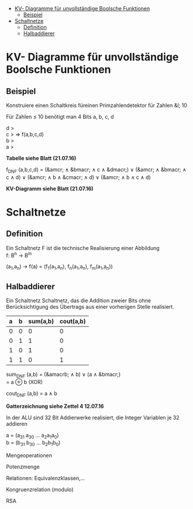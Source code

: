 <!-- TOC depthFrom:1 depthTo:6 withLinks:1 updateOnSave:1 orderedList:0 -->

- [KV- Diagramme für unvollständige Boolsche Funktionen](#kv-diagramme-für-unvollständige-boolsche-funktionen)
	- [Beispiel](#beispiel)
- [Schaltnetze](#schaltnetze)
	- [Definition](#definition)
	- [Halbaddierer](#halbaddierer)

<!-- /TOC -->

# KV- Diagramme für unvollständige Boolsche Funktionen

## Beispiel

Konstruiere einen Schaltkreis füreinen Primzahlendetektor für Zahlen &l; 10

Für Zahlen &le; 10 benötigt man 4 Bits a, b, c, d

d > <br>
c > &rArr; f(a,b,c,d)<br>
b > <br>
a > <br>

**Tabelle siehe Blatt (21.07.16)**

f<sub>DNF</sub> (a,b,c,d) = (&amcr; &and; &bmacr; &and; c &and; &dmacr;) &or; (&amcr; &and; &bmacr; &and; c &and; d) &or; (&amcr; &and; b &and; &cmacr; &and; d) &or; (&amcr; &and; b &and; c &and; d)

**KV-Diagramm siehe Blatt (21.07.16)**

# Schaltnetze

## Definition

Ein Schaltnetz F ist die technische Realisierung einer Abbildung <br> f: B<sup>n</sup> &rarr; B<sup>m</sup>

(a<sub>1</sub>,a<sub>n</sub>) &rarr; f(a) = (f<sub>1</sub>(a<sub>1</sub>,a<sub>n</sub>), f<sub>n</sub>(a<sub>1</sub>,a<sub>n</sub>), f<sub>m</sub>(a<sub>1</sub>,a<sub>n</sub>))


## Halbaddierer

Ein Schaltnetz Schaltnetz, das die Addition zweier Bits ohne Berücksichtigung des Übertrags aus einer vorherigen Stelle realisiert.

| a  | b   | sum(a,b)       | cout(a,b)      |
| :------------- | :------------- |:-------------      |:-------------     |
| 0      | 0       |0      |0      |
| 0      | 1     |1      |0      |
| 1      | 0       |1    |0      |
| 1    | 1       |0      |1     |

sum<sub>DNF</sub> (a,b) = (&amacrb; &and; b) &or; (a &and; &bmacr;)<br> = a &oplus; b (XOR)

cout<sub>DNF</sub> (a,b) = a &and; b

**Gatterzeichnung siehe Zettel 4 12.07.16**

In der ALU sind 32 Bit Addierwerke realisiert, die Integer Variablen je 32 addieren

a = (a<sub>31</sub> a<sub>30</sub> ... a<sub>2</sub>a<sub>1</sub>a<sub>0</sub>)<br>
b = (b<sub>31</sub> b<sub>30</sub> ... b<sub>2</sub>b<sub>1</sub>b<sub>0</sub>)



Mengeoperationen

Potenzmenge

Relationen: Equivalenzklassen,...

Kongruenzrelation (modulo)

RSA
